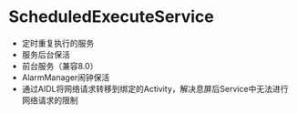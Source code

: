 # ScheduledExecuteService

- 定时重复执行的服务
- 服务后台保活
- 前台服务（兼容8.0）
- AlarmManager闹钟保活
- 通过AIDL将网络请求转移到绑定的Activity，解决息屏后Service中无法进行网络请求的限制
